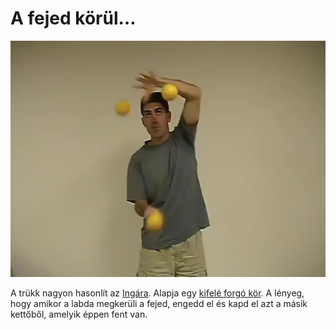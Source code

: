 # A fejed körül…

![aroundhead](/site/videos/poster/aroundhead.jpg)

A trükk nagyon hasonlít az [Ingára](/site/hu/inga/README.md). Alapja egy [kifelé forgó kör](/site/hu/kor-kifele/README.md). A lényeg, hogy amikor a labda megkerüli a fejed, engedd el és kapd el azt a másik kettőből, amelyik éppen fent van.

